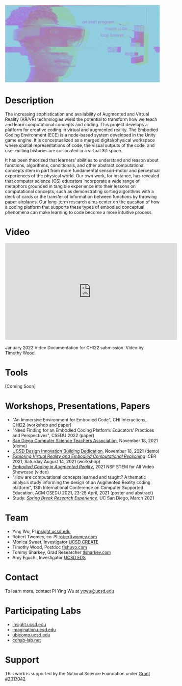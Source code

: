 ![Image](assets/xrdesign_logo.png)
# Description

The increasing sophistication and availability of Augmented and Virtual Reality
(AR/VR) technologies wield the potential to transform how we teach and learn computational
concepts and coding. This project develops a platform for creative coding in virtual
and augmented reality. The Embodied Coding Environment (ECE) is a node-based system developed in the
Unity game engine. It is conceptualized as a merged digital/physical workspace where spatial
representations of code, the visual outputs of the code, and user editing histories are
co-located in a virtual 3D space.

It has been theorized that learners’ abilities to understand and reason about functions,
algorithms, conditionals, and other abstract computational concepts stem in part from more
fundamental sensori-motor and perceptual experiences of the physical world. Our own work, for
instance, has revealed that computer science (CS) educators incorporate a wide range of
metaphors grounded in tangible experience into their lessons on computational concepts, such as
demonstrating sorting algorithms with a deck of cards or the transfer of information between
functions by throwing paper airplanes. Our long-term research aims center on the question of
how a coding platform that supports these types of embodied conceptual phenomena can make
learning to code become a more intuitive process.

# Video
<div class="embed-youtube">
<iframe width="560" height="315" src="https://www.youtube.com/embed/jX-uoOPfDg4" title="YouTube video player" frameborder="0" allow="accelerometer; autoplay; clipboard-write; encrypted-media; gyroscope; picture-in-picture" allowfullscreen></iframe>
</div>

January 2022 Video Documentation for CHI22 submission. Video by Timothy Wood.
 
# Tools

[Coming Soon]

# Workshops, Presentations, Papers
- "An Immersive Environment for Embodied Code", CHI Interactions, CHI22 (workshop and paper)
- "Need Finding for an Embodied Coding Platform: Educators’ Practices and Perspectives", CSEDU 2022 (paper)
- [San Diego Computer Science Teachers Association](https://www.youtube.com/watch?v=oZYu1BHwKpI), November 18, 2021 (demo)
- [UCSD Design Innovation Building Dedication](https://www.youtube.com/watch?v=-QucxZofqvs), November 18, 2021 (demo)
- [_Exploring Virtual Reality and Embodied Computational Reasoning_](icer/README.md) ICER 2021, Saturday August 14, 2021 (workshop)
- [_Embodied Coding in Augmented Reality_](https://videohall.com/p/2000), 2021 NSF STEM for All Video Showcase (video)
- "How are computational concepts learned and taught? A thematic analysis study informing the design of an Augmented Reality coding platform", 13th International Conference on Computer Supported Education, ACM CSEDU 2021, 23-25 April, 2021 (poster and abstract)
- Study: [_Spring Break Research Experience_](sbre/README.md), UC San Diego, March 2021

# Team
- Ying Wu, PI [insight.ucsd.edu](https://insight.ucsd.edu)
- Robert Twomey, co-PI [roberttwomey.com](https://roberttwomey.com)
- Monica Sweet, Investigator [UCSD CREATE](https://create.ucsd.edu/about/people/index.html#Research-&-Evaluation)
- Timothy Wood, Postdoc [fishuyo.com](http://fishuyo.com/)
- Tommy Sharkey, Grad Researcher [tlsharkey.com](https://www.tlsharkey.com/)
- Amy Eguchi, Investigator [UCSD EDS](https://eds.ucsd.edu/discover/people/faculty/eguchi.html)

# Contact
To learn more, contact PI Ying Wu at [ycwu@ucsd.edu](mailto:ycwu@ucsd.edu)

# Participating Labs

- [insight.ucsd.edu](https://insight.ucsd.edu)
- [imagination.ucsd.edu](http://imagination.ucsd.edu)
- [ubicomp.ucsd.edu](http://ubicomp.ucsd.edu/)
- [cohab-lab.net](http://cohab-lab.net)

# Support

This work is supported by the National Science Foundation under [Grant #2017042](https://nsf.gov/awardsearch/showAward?AWD_ID=2017042)
